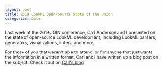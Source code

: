 ```yaml
---
layout: post
title: 2019 LookML Open-Source State of the Union
categories: Data
---
```


Last week at the 2019 JOIN conference, Carl Anderson and I presented on the state of open-source LookML development, including LookML parsers, generators, visualizations, linters, and more.

For those of you that weren't able to attend, or for anyone that just wants the information in a written format, Carl and I have written up a blog post on the subject. Check it out on [Carl's blog](https://medium.com/@leapingllamas/2019-lookml-open-source-state-of-the-union-d0470012fed0)